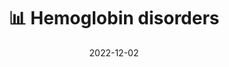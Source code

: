 ---
title: 📊 Hemoglobin disorders
date: '2022-12-02'
type: docs
weight: 802
commentable: true
_build:
  render: always
  list: never
show_breadcrumb: true
---